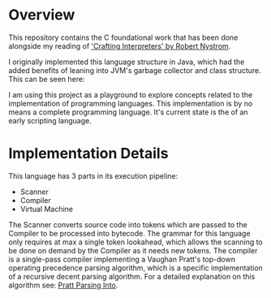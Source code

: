 # Overview
This repository contains the C foundational work that has been done alongside my reading of
['Crafting Interpreters' by Robert Nystrom](https://craftinginterpreters.com/). 

I originally implemented this language structure in Java, which had the added benefits of leaning into JVM's garbage 
collector and class structure. This can be seen here: <link>

I am using this project as a playground to explore concepts related to the implementation of programming languages. This 
implementation is by no means a complete programming language. It's current state is the of an early scripting language.

# Implementation Details

This language has 3 parts in its execution pipeline:

- Scanner
- Compiler
- Virtual Machine

The Scanner converts source code into tokens which are passed to the Compiler to be processed into bytecode. The grammar
for this language only requires at max a single token lookahead, which allows the scanning to be done on demand by the 
Compiler as it needs new tokens. The compiler is a single-pass compiler implementing a Vaughan Pratt's top-down operating
precedence parsing algorithm, which is a specific implementation of a recursive decent parsing algorithm. For a detailed
explanation on this algorithm see: [Pratt Parsing Into](https://abarker.github.io/typped/pratt_parsing_intro.html).
